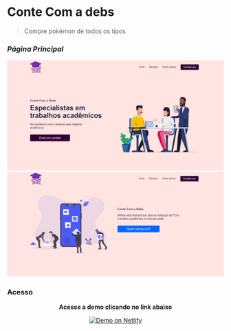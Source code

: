 # Conte Com a debs

> Compre pokémon de todos os tipos

<h3><i>Página Principal</i></h3>
<img alt="Demo on Netlify" src="https://github.com/caioh123/Conte-com-a-debs/blob/main/src/images/debs1.PNG?raw=true">
<img alt="Demo on Netlify" src="https://github.com/caioh123/Conte-com-a-debs/blob/main/src/images/debs2.PNG?raw=true">

### Acesso

<p align="center"><strong>Acesse a demo clicando no link abaixo</strong></p>
<p align="center">
  <a href="https://conte-com-a-debs.netlify.app/" target="_blank">
    <img alt="Demo on Netlify" src="https://res.cloudinary.com/lukemorales/image/upload/v1563043495/readme_logos/demo_on_netlify_bbuvjz.png">
  </a>
</p>
